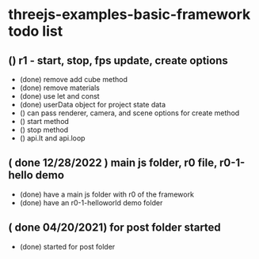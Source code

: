 # threejs-examples-basic-framework todo list

## () r1 - start, stop, fps update, create options
* (done) remove add cube method
* (done) remove materials
* (done) use let and const
* (done) userData object for project state data
* () can pass renderer, camera, and scene options for create method
* () start method
* () stop method
* () api.lt and api.loop

## ( done 12/28/2022 ) main js folder, r0 file, r0-1-hello demo
* (done) have a main js folder with r0 of the framework
* (done) have an r0-1-helloworld demo folder

## ( done 04/20/2021) for post folder started
* (done) started for post folder


